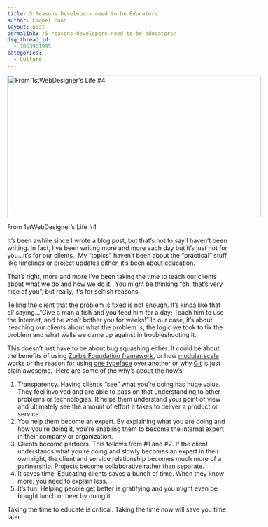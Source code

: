 ```yaml
---
title: 5 Reasons Developers need to be Educators
author: Lionel Mann
layout: post
permalink: /5-reasons-developers-need-to-be-educators/
dsq_thread_id:
  - 1063901995
categories:
  - Culture
---
```

<div id="attachment_10481" style="width: 590px" class="wp-caption aligncenter">
  <a href="http://hypenotic.com/wordpress/wp-content/uploads/2013/02/developer-client.png"><img class="size-full wp-image-10481" alt="From 1stWebDesigner's Life #4" src="http://hypenotic.com/wordpress/wp-content/uploads/2013/02/developer-client.png" width="580" height="323" /></a><p class="wp-caption-text">
    From 1stWebDesigner&#8217;s Life #4
  </p>
</div>

It&#8217;s been awhile since I wrote a blog post, but that&#8217;s not to say I haven&#8217;t been writing. In fact, I&#8217;ve been writing more and more each day but it&#8217;s just not for you&#8230;it&#8217;s for our clients.  My &#8220;topics&#8221; haven&#8217;t been about the &#8220;practical&#8221; stuff like timelines or project updates either, it&#8217;s been about education.

That&#8217;s right, more and more I&#8217;ve been taking the time to teach our clients about what we do and how we do it.  You might be thinking &#8220;oh, that&#8217;s very nice of you&#8221;, but really, it&#8217;s for selfish reasons.

Telling the client that the problem is fixed is not enough. It&#8217;s kinda like that ol&#8217; saying&#8230;&#8221;Give a man a fish and you feed him for a day; Teach him to use the Internet, and he won&#8217;t bother you for weeks!&#8221; In our case, it&#8217;s about  teaching our clients about what the problem is, the logic we took to fix the problem and what walls we came up against in troubleshooting it.

This doesn&#8217;t just have to be about bug squashing either. It could be about the benefits of using <a href="http://foundation.zurb.com/" target="_blank">Zurb&#8217;s Foundation framework</a>, or how <a href="http://modularscale.com/" target="_blank">modular scale</a> works or the reason for using <a href="http://www.smashingmagazine.com/2011/03/24/how-to-choose-a-typeface/" target="_blank">one typeface</a> over another or why [Git][1] is just plain awesome.  Here are some of the why&#8217;s about the how&#8217;s:

1.  <span style="line-height: 13px;">Transparency. Having client&#8217;s &#8220;see&#8221; what you&#8217;re doing has huge value. They feel involved and are able to pass on that understanding to other problems or technologies. It helps them understand your point of view and ultimately see the amount of effort it takes to deliver a product or service</span>
2.  You help them become an expert. By explaining what you are doing and how you&#8217;re doing it, you&#8217;re enabling them to become the internal expert in their company or organization.
3.  Clients become partners. This follows from #1 and #2. If the client understands what you&#8217;re doing and slowly becomes an expert in their own right, the client and service relationship becomes much more of a partnership. Projects become collaborative rather than separate.
4.  It saves time. Educating clients saves a bunch of time. When they know more, you need to explain less.
5.  It&#8217;s fun. Helping people get better is gratifying and you might even be bought lunch or beer by doing it.

Taking the time to educate is critical. Taking the time now will save you time later.

 [1]: http://hypenotic.com/meaning-fulmarketing/9418/giddyup-with-github-our-development-process